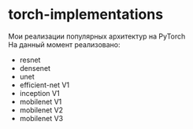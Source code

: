 # torch-implementations
Мои реализации популярных архитектур на PyTorch  
На данный момент реализовано:
- resnet
- densenet
- unet
- efficient-net V1
- inception V1
- mobilenet V1
- mobilenet V2
- mobilenet V3
